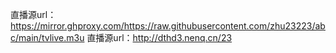 直播源url：https://mirror.ghproxy.com/https://raw.githubusercontent.com/zhu23223/abc/main/tvlive.m3u
直播源url：http://dthd3.nenq.cn/23
